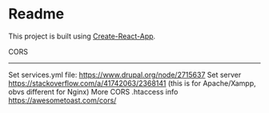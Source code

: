 # Readme

This project is built using [Create-React-App](https://github.com/facebook/create-react-app).

CORS
_____
Set services.yml file: https://www.drupal.org/node/2715637
Set server https://stackoverflow.com/a/41742063/2368141 (this is for Apache/Xampp, obvs different for Nginx)
More CORS .htaccess info https://awesometoast.com/cors/
